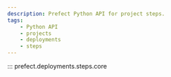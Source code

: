 ```yaml
---
description: Prefect Python API for project steps.
tags:
    - Python API
    - projects
    - deployments
    - steps
---
```


::: prefect.deployments.steps.core